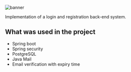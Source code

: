 ![banner](./imgs/💻_Registration_API.png)

Implementation of a login and registration back-end system. 

## What was used in the project
- Spring boot
- Spring security
- PostgreSQL
- Java Mail
- Email verification with expiry time


